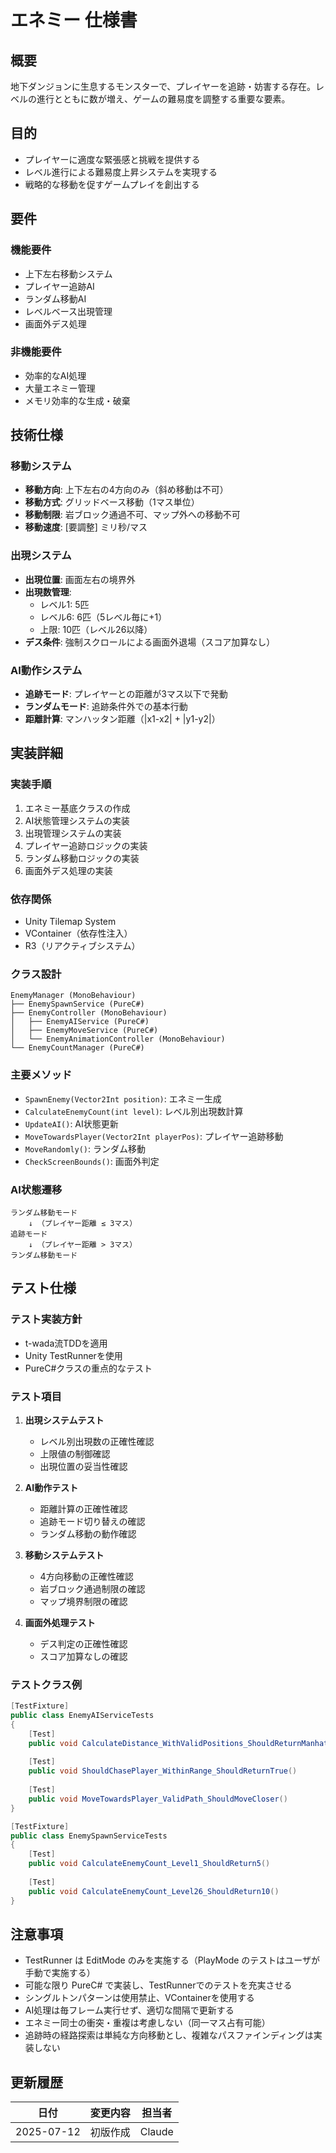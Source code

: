 # エネミー 仕様書

## 概要
地下ダンジョンに生息するモンスターで、プレイヤーを追跡・妨害する存在。レベルの進行とともに数が増え、ゲームの難易度を調整する重要な要素。

## 目的
- プレイヤーに適度な緊張感と挑戦を提供する
- レベル進行による難易度上昇システムを実現する
- 戦略的な移動を促すゲームプレイを創出する

## 要件

### 機能要件
- 上下左右移動システム
- プレイヤー追跡AI
- ランダム移動AI
- レベルベース出現管理
- 画面外デス処理

### 非機能要件
- 効率的なAI処理
- 大量エネミー管理
- メモリ効率的な生成・破棄

## 技術仕様

### 移動システム
- **移動方向**: 上下左右の4方向のみ（斜め移動は不可）
- **移動方式**: グリッドベース移動（1マス単位）
- **移動制限**: 岩ブロック通過不可、マップ外への移動不可
- **移動速度**: [要調整] ミリ秒/マス

### 出現システム
- **出現位置**: 画面左右の境界外
- **出現数管理**: 
  - レベル1: 5匹
  - レベル6: 6匹（5レベル毎に+1）
  - 上限: 10匹（レベル26以降）
- **デス条件**: 強制スクロールによる画面外退場（スコア加算なし）

### AI動作システム
- **追跡モード**: プレイヤーとの距離が3マス以下で発動
- **ランダムモード**: 追跡条件外での基本行動
- **距離計算**: マンハッタン距離（|x1-x2| + |y1-y2|）

## 実装詳細

### 実装手順
1. エネミー基底クラスの作成
2. AI状態管理システムの実装
3. 出現管理システムの実装
4. プレイヤー追跡ロジックの実装
5. ランダム移動ロジックの実装
6. 画面外デス処理の実装

### 依存関係
- Unity Tilemap System
- VContainer（依存性注入）
- R3（リアクティブシステム）

### クラス設計
```
EnemyManager (MonoBehaviour)
├── EnemySpawnService (PureC#)
├── EnemyController (MonoBehaviour)
│   ├── EnemyAIService (PureC#)
│   ├── EnemyMoveService (PureC#)
│   └── EnemyAnimationController (MonoBehaviour)
└── EnemyCountManager (PureC#)
```

### 主要メソッド
- `SpawnEnemy(Vector2Int position)`: エネミー生成
- `CalculateEnemyCount(int level)`: レベル別出現数計算
- `UpdateAI()`: AI状態更新
- `MoveTowardsPlayer(Vector2Int playerPos)`: プレイヤー追跡移動
- `MoveRandomly()`: ランダム移動
- `CheckScreenBounds()`: 画面外判定

### AI状態遷移
```
ランダム移動モード
    ↓ （プレイヤー距離 ≤ 3マス）
追跡モード
    ↓ （プレイヤー距離 > 3マス）
ランダム移動モード
```

## テスト仕様

### テスト実装方針
- t-wada流TDDを適用
- Unity TestRunnerを使用
- PureC#クラスの重点的なテスト

### テスト項目
1. **出現システムテスト**
   - レベル別出現数の正確性確認
   - 上限値の制御確認
   - 出現位置の妥当性確認

2. **AI動作テスト**
   - 距離計算の正確性確認
   - 追跡モード切り替えの確認
   - ランダム移動の動作確認

3. **移動システムテスト**
   - 4方向移動の正確性確認
   - 岩ブロック通過制限の確認
   - マップ境界制限の確認

4. **画面外処理テスト**
   - デス判定の正確性確認
   - スコア加算なしの確認

### テストクラス例
```csharp
[TestFixture]
public class EnemyAIServiceTests
{
    [Test]
    public void CalculateDistance_WithValidPositions_ShouldReturnManhattanDistance()
    
    [Test]
    public void ShouldChasePlayer_WithinRange_ShouldReturnTrue()
    
    [Test]
    public void MoveTowardsPlayer_ValidPath_ShouldMoveCloser()
}

[TestFixture]
public class EnemySpawnServiceTests
{
    [Test]
    public void CalculateEnemyCount_Level1_ShouldReturn5()
    
    [Test]
    public void CalculateEnemyCount_Level26_ShouldReturn10()
}
```

## 注意事項
- TestRunner は EditMode のみを実施する（PlayMode のテストはユーザが手動で実施する）
- 可能な限り PureC# で実装し、TestRunnerでのテストを充実させる
- シングルトンパターンは使用禁止、VContainerを使用する
- AI処理は毎フレーム実行せず、適切な間隔で更新する
- エネミー同士の衝突・重複は考慮しない（同一マス占有可能）
- 追跡時の経路探索は単純な方向移動とし、複雑なパスファインディングは実装しない

## 更新履歴
| 日付 | 変更内容 | 担当者 |
|------|----------|--------|
| 2025-07-12 | 初版作成 | Claude |